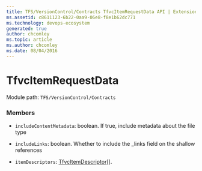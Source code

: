 ```yaml
---
title: TFS/VersionControl/Contracts TfvcItemRequestData API | Extensions for Azure DevOps Services
ms.assetid: c8611123-6b22-0aa9-06e8-f8e1b62dc771
ms.technology: devops-ecosystem
generated: true
author: chcomley
ms.topic: article
ms.author: chcomley
ms.date: 08/04/2016
---
```


# TfvcItemRequestData

Module path: `TFS/VersionControl/Contracts`

### Members

* `includeContentMetadata`: boolean. If true, include metadata about the file type

* `includeLinks`: boolean. Whether to include the \_links field on the shallow references

* `itemDescriptors`: [TfvcItemDescriptor](../../../TFS/VersionControl/Contracts/TfvcItemDescriptor.md)[].
